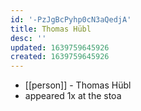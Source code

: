 ```yaml
---
id: '-PzJgBcPyhp0cN3aQedjA'
title: Thomas Hübl
desc: ''
updated: 1639759645926
created: 1639759645926
---
```



- [[person]] - Thomas Hübl
- appeared 1x at the stoa
